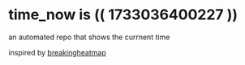 # time_now is (( 1733036400227 ))

an automated repo that shows the currnent time

inspired by [breakingheatmap](https://github.com/breakingheatmap/breakingheatmap)